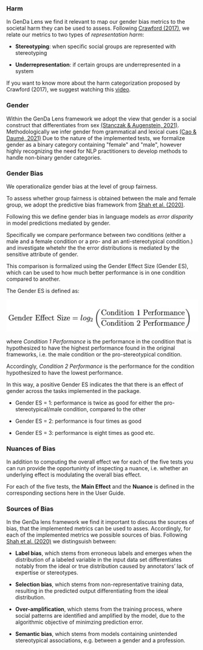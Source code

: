 ### Harm
In GenDa Lens we find it relevant to map our gender bias metrics to the societal harm they can be used to assess. Following [Crawford (2017)](https://www.youtube.com/watch?v=fMym_BKWQzk&amp;t=840s&ab_channel=TheArtificialIntelligenceChannel), we relate our metrics to two types of  *representation harm*:

* **Stereotyping**: when specific social groups are represented with stereotyping

* **Underrepresentation**: if certain groups are underrepresented in a system

If you want to know more about the harm categorization proposed by Crawford (2017), we suggest watching this [video](https://www.youtube.com/watch?v=fMym_BKWQzk&amp;t=840s&ab_channel=TheArtificialIntelligenceChannel).

### Gender
Within the GenDa Lens framework we adopt the view that gender is a social construct that differentiates from sex [(Stanczak & Augenstein, 2021)](https://arxiv.org/pdf/2112.14168.pdf).
Methodologically we infer gender from grammatical and lexical cues [(Cao &
Daumé, 2021)](https://aclanthology.org/2021.cl-3.19.pdf)
Due to the nature of the implemented tests, we formalize gender as a binary category containing "female" and "male", however highly recognizing the need for NLP practitioners to develop methods to handle non-binary gender categories.



### Gender Bias
We operationalize gender bias at the level of group fairness. 

To assess whether group fairness is obtained between the male and female group, we adopt the predictive bias framework from [Shah et al. (2020)](https://aclanthology.org/2020.acl-main.468v2.pdf). 

Following this we define gender bias in language models as *error disparity* in model predictions mediated by gender. 

Specifically we compare performance between two conditions (either a male and a female condition or a pro- and an anti-stereotypical condition.) and investigate whetehr the the error distributions is mediated by the sensitive attribute of gender.

This comparison is formalized using the Gender Effect Size (Gender ES), which can be used to how much better performance is in one condition compared to another.

The Gender ES is defined as:

![ges](../img/ges.png)

where *Condition 1 Performance* is the performance in the condition that is hypothesized to have the highest performance found in the original frameworks, i.e. the male condition or the pro-stereotypical condition. 

Accordingly, *Condition 2 Performance* is the performance for the condition hypothesized to have the lowest performance. 

In this way, a positive Gender ES indicates the that there is an effect of gender across the tasks implemented in the package. 

* Gender ES = 1: performance is twice as good for either the pro-stereotypical/male condition, compared to the other

* Gender ES = 2: performance is four times as good 

* Gender ES = 3: performance is eight times as good etc.


### Nuances of Bias
In addition to computing the overall effect we for each of the five tests you can run provide the opportuninty of inspecting a nuance, i.e. whether an underlying effect is modulating the overall bias effect. 

For each of the five tests, the **Main Effect** and the **Nuance** is defined in the corresponding sections here in the User Guide. 

### Sources of Bias
In the GenDa lens framework we find it important to discuss the sources of bias, that the implemented metrics can be used to asses. Accordingly, for each of the implemented metrics we possible sources of bias. Following [Shah et al. (2020)](https://aclanthology.org/2020.acl-main.468v2.pdf) we distingsuish between:

* **Label bias**, which stems from erroneous labels and emerges when the distribution of a labeled variable in the input data set differentiates notably from the ideal or true distribution caused by annotators’ lack of expertise or stereotypes.

* **Selection bias**, which stems from non-representative training data, resulting in the predicted output differentiating from the ideal distribution.

* **Over-amplification**, which stems from the training process, where social patterns are identified and amplified by the model, due to the algorithmic objective of minimzing prediction error. 

* **Semantic bias**, which stems from models containing unintended stereotypical associations, e.g. between a gender and a profession. 

